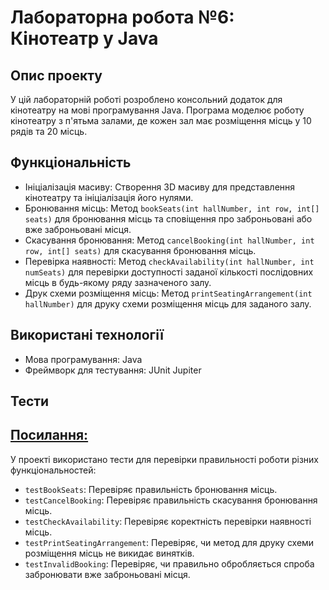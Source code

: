 # Лабораторна робота №6: Кінотеатр у Java

## Опис проекту
У цій лабораторній роботі розроблено консольний додаток для кінотеатру на мові програмування Java. Програма моделює роботу кінотеатру з п'ятьма залами, де кожен зал має розміщення місць у 10 рядів та 20 місць.

## Функціональність
- Ініціалізація масиву: Створення 3D масиву для представлення кінотеатру та ініціалізація його нулями.
- Бронювання місць: Метод `bookSeats(int hallNumber, int row, int[] seats)` для бронювання місць та сповіщення про заброньовані або вже заброньовані місця.
- Скасування бронювання: Метод `cancelBooking(int hallNumber, int row, int[] seats)` для скасування бронювання місць.
- Перевірка наявності: Метод `checkAvailability(int hallNumber, int numSeats)` для перевірки доступності заданої кількості послідовних місць в будь-якому ряду зазначеного залу.
- Друк схеми розміщення місць: Метод `printSeatingArrangement(int hallNumber)` для друку схеми розміщення місць для заданого залу.

## Використані технології
- Мова програмування: Java
- Фреймворк для тестування: JUnit Jupiter

## Тести
## [Посилання:](https://github.com/SStechnoS/arsenii_java/tree/test/src/main/java/com/university/lab6) 
У проекті використано тести для перевірки правильності роботи різних функціональностей:
- `testBookSeats`: Перевіряє правильність бронювання місць.
- `testCancelBooking`: Перевіряє правильність скасування бронювання місць.
- `testCheckAvailability`: Перевіряє коректність перевірки наявності місць.
- `testPrintSeatingArrangement`: Перевіряє, чи метод для друку схеми розміщення місць не викидає винятків.
- `testInvalidBooking`: Перевіряє, чи правильно обробляється спроба забронювати вже заброньовані місця.

